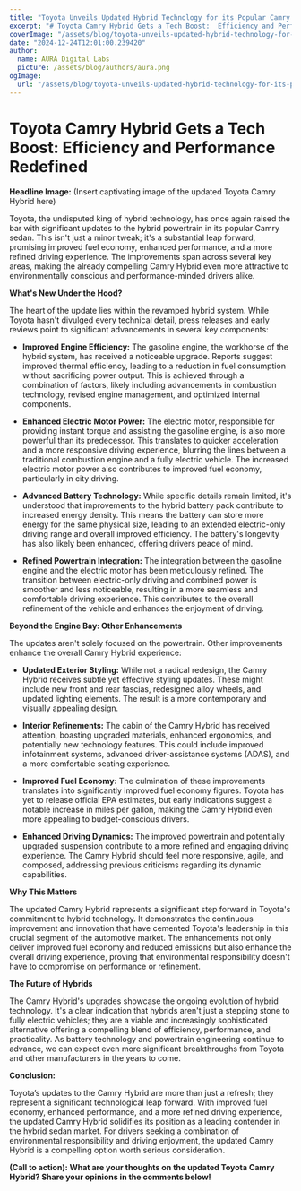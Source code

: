 ```yaml
---
title: "Toyota Unveils Updated Hybrid Technology for its Popular Camry Model"
excerpt: "# Toyota Camry Hybrid Gets a Tech Boost:  Efficiency and Performance Redefined  **Headline Image:** (Insert captivating image of the updated Toyota Ca"
coverImage: "/assets/blog/toyota-unveils-updated-hybrid-technology-for-its-popular-camry-model.jpg"
date: "2024-12-24T12:01:00.239420"
author:
  name: AURA Digital Labs
  picture: /assets/blog/authors/aura.png
ogImage:
  url: "/assets/blog/toyota-unveils-updated-hybrid-technology-for-its-popular-camry-model.jpg"
---
```


# Toyota Camry Hybrid Gets a Tech Boost:  Efficiency and Performance Redefined

**Headline Image:** (Insert captivating image of the updated Toyota Camry Hybrid here)


Toyota, the undisputed king of hybrid technology, has once again raised the bar with significant updates to the hybrid powertrain in its popular Camry sedan.  This isn't just a minor tweak; it's a substantial leap forward, promising improved fuel economy, enhanced performance, and a more refined driving experience.  The improvements span across several key areas, making the already compelling Camry Hybrid even more attractive to environmentally conscious and performance-minded drivers alike.

**What's New Under the Hood?**

The heart of the update lies within the revamped hybrid system.  While Toyota hasn't divulged every technical detail, press releases and early reviews point to significant advancements in several key components:

* **Improved Engine Efficiency:** The gasoline engine, the workhorse of the hybrid system, has received a noticeable upgrade.  Reports suggest improved thermal efficiency, leading to a reduction in fuel consumption without sacrificing power output.  This is achieved through a combination of factors, likely including advancements in combustion technology, revised engine management, and optimized internal components.

* **Enhanced Electric Motor Power:**  The electric motor, responsible for providing instant torque and assisting the gasoline engine, is also more powerful than its predecessor.  This translates to quicker acceleration and a more responsive driving experience, blurring the lines between a traditional combustion engine and a fully electric vehicle. The increased electric motor power also contributes to improved fuel economy, particularly in city driving.

* **Advanced Battery Technology:** While specific details remain limited, it's understood that improvements to the hybrid battery pack contribute to increased energy density.  This means the battery can store more energy for the same physical size, leading to an extended electric-only driving range and overall improved efficiency.  The battery's longevity has also likely been enhanced, offering drivers peace of mind.

* **Refined Powertrain Integration:**  The integration between the gasoline engine and the electric motor has been meticulously refined.  The transition between electric-only driving and combined power is smoother and less noticeable, resulting in a more seamless and comfortable driving experience.  This contributes to the overall refinement of the vehicle and enhances the enjoyment of driving.


**Beyond the Engine Bay: Other Enhancements**

The updates aren't solely focused on the powertrain.  Other improvements enhance the overall Camry Hybrid experience:


* **Updated Exterior Styling:**  While not a radical redesign, the Camry Hybrid receives subtle yet effective styling updates.  These might include new front and rear fascias, redesigned alloy wheels, and updated lighting elements.  The result is a more contemporary and visually appealing design.

* **Interior Refinements:**  The cabin of the Camry Hybrid has received attention, boasting upgraded materials, enhanced ergonomics, and potentially new technology features.  This could include improved infotainment systems, advanced driver-assistance systems (ADAS), and a more comfortable seating experience.

* **Improved Fuel Economy:**  The culmination of these improvements translates into significantly improved fuel economy figures.  Toyota has yet to release official EPA estimates, but early indications suggest a notable increase in miles per gallon, making the Camry Hybrid even more appealing to budget-conscious drivers.

* **Enhanced Driving Dynamics:**  The improved powertrain and potentially upgraded suspension contribute to a more refined and engaging driving experience.  The Camry Hybrid should feel more responsive, agile, and composed, addressing previous criticisms regarding its dynamic capabilities.


**Why This Matters**

The updated Camry Hybrid represents a significant step forward in Toyota's commitment to hybrid technology. It demonstrates the continuous improvement and innovation that have cemented Toyota's leadership in this crucial segment of the automotive market.   The enhancements not only deliver improved fuel economy and reduced emissions but also enhance the overall driving experience, proving that environmental responsibility doesn't have to compromise on performance or refinement.


**The Future of Hybrids**

The Camry Hybrid's upgrades showcase the ongoing evolution of hybrid technology.  It's a clear indication that hybrids aren't just a stepping stone to fully electric vehicles; they are a viable and increasingly sophisticated alternative offering a compelling blend of efficiency, performance, and practicality.  As battery technology and powertrain engineering continue to advance, we can expect even more significant breakthroughs from Toyota and other manufacturers in the years to come.


**Conclusion:**

Toyota’s updates to the Camry Hybrid are more than just a refresh; they represent a significant technological leap forward.  With improved fuel economy, enhanced performance, and a more refined driving experience, the updated Camry Hybrid solidifies its position as a leading contender in the hybrid sedan market.  For drivers seeking a combination of environmental responsibility and driving enjoyment, the updated Camry Hybrid is a compelling option worth serious consideration.


**(Call to action): What are your thoughts on the updated Toyota Camry Hybrid? Share your opinions in the comments below!**
